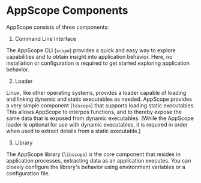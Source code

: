 # AppScope Components

AppScope consists of three components:

1. Command Line Interface

  The AppScope CLI (`scope`) provides a quick and easy way to explore capabilities and to obtain insight into application behavior. Here, no installation or configuration is required to get started exploring application behavior.
  
2. Loader

  Linux, like other operating systems, provides a loader capable of loading and linking dynamic and static executables as needed. AppScope provides a very simple component (`ldscope`) that supports loading static executables. This allows AppScope to interpos functions, and to thereby expose the same data that is exposed from dynamic executables. (While the AppScope loader is optional for use with dynamic executables, it is required in order when used to extract details from a static executable.)

3. Library

  The AppScope library (`libscope`) is the core component that resides in application processes, extracting data as an application executes. You can closely configure the library's behavior using environment variables or a configuration file.
